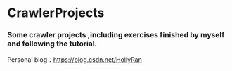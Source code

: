 # CrawlerProjects
### Some crawler projects ,including exercises finished by myself and following the tutorial.

Personal blog：<https://blog.csdn.net/HollyRan>
